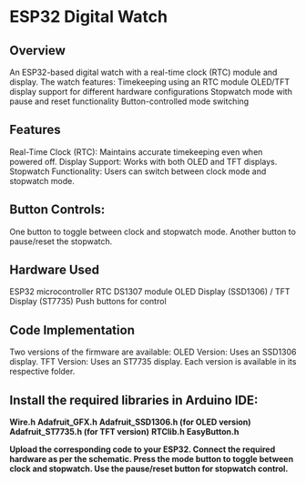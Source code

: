 # ESP32 Digital Watch

## Overview

An ESP32-based digital watch with a real-time clock (RTC) module and display. The watch features:
Timekeeping using an RTC module
OLED/TFT display support for different hardware configurations
Stopwatch mode with pause and reset functionality
Button-controlled mode switching

## Features

Real-Time Clock (RTC): Maintains accurate timekeeping even when powered off.
Display Support: Works with both OLED and TFT displays.
Stopwatch Functionality: Users can switch between clock mode and stopwatch mode.

## Button Controls:

One button to toggle between clock and stopwatch mode.
Another button to pause/reset the stopwatch.

## Hardware Used

ESP32 microcontroller
RTC DS1307 module
OLED Display (SSD1306) / TFT Display (ST7735)
Push buttons for control

## Code Implementation

Two versions of the firmware are available:
OLED Version: Uses an SSD1306 display.
TFT Version: Uses an ST7735 display.
Each version is available in its respective folder.

## Install the required libraries in Arduino IDE:

**Wire.h**
**Adafruit_GFX.h**
**Adafruit_SSD1306.h (for OLED version)**
**Adafruit_ST7735.h (for TFT version)**
**RTClib.h**
**EasyButton.h**

**Upload the corresponding code to your ESP32.
Connect the required hardware as per the schematic.
Press the mode button to toggle between clock and stopwatch.
Use the pause/reset button for stopwatch control.**

